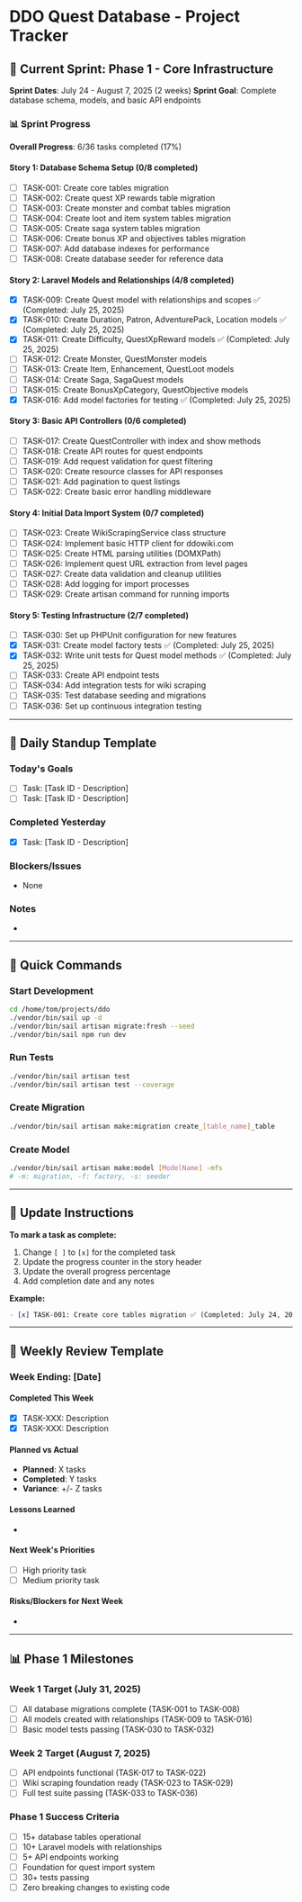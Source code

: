 # DDO Quest Database - Project Tracker

## 🚀 Current Sprint: Phase 1 - Core Infrastructure

**Sprint Dates**: July 24 - August 7, 2025 (2 weeks)
**Sprint Goal**: Complete database schema, models, and basic API endpoints

### 📊 Sprint Progress

**Overall Progress**: 6/36 tasks completed (17%)

#### Story 1: Database Schema Setup (0/8 completed)
- [ ] TASK-001: Create core tables migration
- [ ] TASK-002: Create quest XP rewards table migration  
- [ ] TASK-003: Create monster and combat tables migration
- [ ] TASK-004: Create loot and item system tables migration
- [ ] TASK-005: Create saga system tables migration
- [ ] TASK-006: Create bonus XP and objectives tables migration
- [ ] TASK-007: Add database indexes for performance
- [ ] TASK-008: Create database seeder for reference data

#### Story 2: Laravel Models and Relationships (4/8 completed)
- [x] TASK-009: Create Quest model with relationships and scopes ✅ (Completed: July 25, 2025)
- [x] TASK-010: Create Duration, Patron, AdventurePack, Location models ✅ (Completed: July 25, 2025)
- [x] TASK-011: Create Difficulty, QuestXpReward models ✅ (Completed: July 25, 2025)
- [ ] TASK-012: Create Monster, QuestMonster models
- [ ] TASK-013: Create Item, Enhancement, QuestLoot models
- [ ] TASK-014: Create Saga, SagaQuest models
- [ ] TASK-015: Create BonusXpCategory, QuestObjective models
- [x] TASK-016: Add model factories for testing ✅ (Completed: July 25, 2025)

#### Story 3: Basic API Controllers (0/6 completed)
- [ ] TASK-017: Create QuestController with index and show methods
- [ ] TASK-018: Create API routes for quest endpoints
- [ ] TASK-019: Add request validation for quest filtering
- [ ] TASK-020: Create resource classes for API responses
- [ ] TASK-021: Add pagination to quest listings
- [ ] TASK-022: Create basic error handling middleware

#### Story 4: Initial Data Import System (0/7 completed)
- [ ] TASK-023: Create WikiScrapingService class structure
- [ ] TASK-024: Implement basic HTTP client for ddowiki.com
- [ ] TASK-025: Create HTML parsing utilities (DOMXPath)
- [ ] TASK-026: Implement quest URL extraction from level pages
- [ ] TASK-027: Create data validation and cleanup utilities
- [ ] TASK-028: Add logging for import processes
- [ ] TASK-029: Create artisan command for running imports

#### Story 5: Testing Infrastructure (2/7 completed)
- [ ] TASK-030: Set up PHPUnit configuration for new features
- [x] TASK-031: Create model factory tests ✅ (Completed: July 25, 2025)
- [x] TASK-032: Write unit tests for Quest model methods ✅ (Completed: July 25, 2025)
- [ ] TASK-033: Create API endpoint tests
- [ ] TASK-034: Add integration tests for wiki scraping
- [ ] TASK-035: Test database seeding and migrations
- [ ] TASK-036: Set up continuous integration testing

---

## 📅 Daily Standup Template

### Today's Goals
- [ ] Task: [Task ID - Description]
- [ ] Task: [Task ID - Description]

### Completed Yesterday
- [x] Task: [Task ID - Description]

### Blockers/Issues
- None

### Notes
- 

---

## 🎯 Quick Commands

### Start Development
```bash
cd /home/tom/projects/ddo
./vendor/bin/sail up -d
./vendor/bin/sail artisan migrate:fresh --seed
./vendor/bin/sail npm run dev
```

### Run Tests
```bash
./vendor/bin/sail artisan test
./vendor/bin/sail artisan test --coverage
```

### Create Migration
```bash
./vendor/bin/sail artisan make:migration create_[table_name]_table
```

### Create Model
```bash
./vendor/bin/sail artisan make:model [ModelName] -mfs
# -m: migration, -f: factory, -s: seeder
```

---

## 📝 Update Instructions

**To mark a task as complete:**
1. Change `[ ]` to `[x]` for the completed task
2. Update the progress counter in the story header
3. Update the overall progress percentage
4. Add completion date and any notes

**Example:**
```markdown
- [x] TASK-001: Create core tables migration ✅ (Completed: July 24, 2025)
```

---

## 🔄 Weekly Review Template

### Week Ending: [Date]

#### Completed This Week
- [x] TASK-XXX: Description
- [x] TASK-XXX: Description

#### Planned vs Actual
- **Planned**: X tasks
- **Completed**: Y tasks
- **Variance**: +/- Z tasks

#### Lessons Learned
- 

#### Next Week's Priorities
- [ ] High priority task
- [ ] Medium priority task

#### Risks/Blockers for Next Week
- 

---

## 📊 Phase 1 Milestones

### Week 1 Target (July 31, 2025)
- [ ] All database migrations complete (TASK-001 to TASK-008)
- [ ] All models created with relationships (TASK-009 to TASK-016)
- [ ] Basic model tests passing (TASK-030 to TASK-032)

### Week 2 Target (August 7, 2025)  
- [ ] API endpoints functional (TASK-017 to TASK-022)
- [ ] Wiki scraping foundation ready (TASK-023 to TASK-029)
- [ ] Full test suite passing (TASK-033 to TASK-036)

### Phase 1 Success Criteria
- [ ] 15+ database tables operational
- [ ] 10+ Laravel models with relationships
- [ ] 5+ API endpoints working
- [ ] Foundation for quest import system
- [ ] 30+ tests passing
- [ ] Zero breaking changes to existing code
